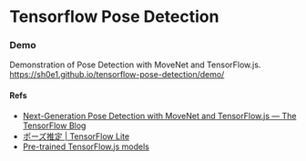 # Tensorflow Pose Detection

### Demo

Demonstration of Pose Detection with MoveNet and TensorFlow.js.  
<https://sh0e1.github.io/tensorflow-pose-detection/demo/>

#### Refs

- [Next-Generation Pose Detection with MoveNet and TensorFlow.js — The TensorFlow Blog](https://blog.tensorflow.org/2021/05/next-generation-pose-detection-with-movenet-and-tensorflowjs.html)
- [ポーズ推定 \| TensorFlow Lite](https://www.tensorflow.org/lite/examples/pose_estimation/overview?hl=ja)
- [Pre-trained TensorFlow.js models](https://github.com/tensorflow/tfjs-models)
